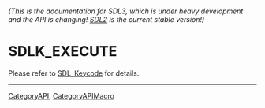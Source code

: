 ###### (This is the documentation for SDL3, which is under heavy development and the API is changing! [SDL2](https://wiki.libsdl.org/SDL2/) is the current stable version!)
# SDLK_EXECUTE

Please refer to [SDL_Keycode](SDL_Keycode) for details.

----
[CategoryAPI](CategoryAPI), [CategoryAPIMacro](CategoryAPIMacro)

